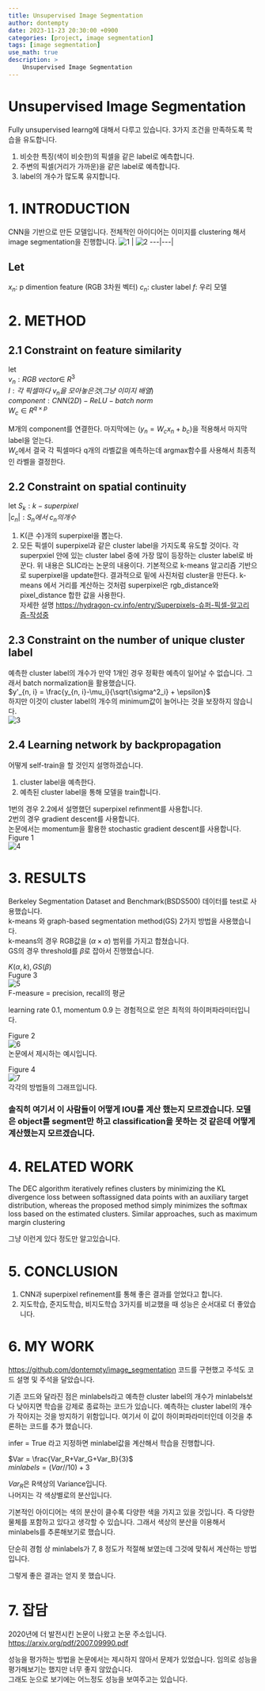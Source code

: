 ```yaml
---
title: Unsupervised Image Segmentation
author: dontempty
date: 2023-11-23 20:30:00 +0900
categories: [project, image segmentation]
tags: [image segmentation]
use_math: true
description: >
    Unsupervised Image Segmentation
---
```


# Unsupervised Image Segmentation  
Fully unsupervised learng에 대해서 다루고 있습니다. 
3가지 조건을 만족하도록 학습을 유도합니다.
1. 비슷한 특징(색이 비슷한)의 픽셀을 같은 label로 예측합니다.
2. 주변의 픽셀(거리가 가까운)을 같은 label로 예측합니다.
3. label의 개수가 많도록 유지합니다.

# 1. INTRODUCTION

CNN을 기반으로 만든 모델입니다.
전체적인 아이디어는 이미지를  clustering 해서 image segmentation을 진행합니다.
 ![1](https://github.com/dontempty/dontempty.github.io/assets/155451345/d9b7ed30-5f08-4ae6-a3d5-7139a889a4ed) | ![2](https://github.com/dontempty/dontempty.github.io/assets/155451345/77597dab-cc61-4933-9fdd-df7ea60bac30)
---|---|  

## Let 
$x_{n}$: p dimention feature (RGB 3차원 벡터)
$c_{n}$: cluster label
$f$: 우리 모델

# 2. METHOD

## 2.1 Constraint on feature similarity

let  
$v_n: RGB\ vector\in\ R^3$  
$I: 각\ 픽셀마다\ v_n을\ 모아놓은 것(그냥\ 이미지\ 배열)$  
$component: CNN(2D)-ReLU-batch\ norm$  
$W_c \in R^{q \times p}$  

M개의 component를 연결한다. 마지막에는 $(y_n = W_cx_n+b_c)$을 적용해서 마지막 label을 얻는다.  
$W_{c}$에서 결국 각 픽셀마다 q개의 라벨값을 예측하는데 argmax함수를 사용해서 최종적인 라벨을 결정한다.  

## 2.2 Constraint on spatial continuity

let
$S_k: k-superpixel$  
$|c_n|: S_n에서\ c_n의 개수$  

1. K(큰 수)개의 superpixel을 뽑는다.  
2. 모든 픽셀이 superpixel과 같은 cluster label을 가지도록 유도할 것이다. 각 superpxiel 안에 있는 cluster label 중에 가장 많이 등장하는 cluster label로 바꾼다. 위 내용은 SLIC라는 논문의 내용이다. 기본적으로 k-means 알고리즘 기반으로 superpixel을 update한다. 결과적으로 밑에 사진처럼 cluster을 만든다. k-means 에서 거리를 계산하는 것처럼 superpixel은 rgb_distance와 pixel_distance 합한 값을 사용한다.  
자세한 설명 <https://hydragon-cv.info/entry/Superpixels-슈퍼-픽셀-알고리즘-작성중>

## 2.3 Constraint on the number of unique cluster label

예측한 cluster label의 개수가 만약 1개인 경우 정확한 예측이 일어날 수 없습니다. 그래서 batch normalization을 활용했습니다.   
$y'_{n, i} = \frac{y_{n, i}-\mu_i}{\sqrt{\sigma^2_i} + \epsilon}$  
하지만 이것이 cluster label의 개수의 minimum값이 늘어나는 것을 보장하지 않습니다.  
![3](https://github.com/dontempty/dontempty.github.io/assets/155451345/f1d6e8ea-a17e-4291-ab14-739262c0cc1f)

## 2.4 Learning network by backpropagation

어떻게 self-train을 할 것인지 설명하겠습니다.  

1. cluster label을 예측한다.  
2. 예측된 cluster label을 통해 모델을 train합니다.  

1번의 경우 2.2에서 설명했던 superpixel refinment를 사용합니다.  
2번의 경우 gradient descent를 사용합니다.  
논문에서는  momentum을 활용한 stochastic gradient descent를 사용합니다.  
Figure 1  
![4](https://github.com/dontempty/dontempty.github.io/assets/155451345/7715c15a-0460-4d5c-b571-f9f66487fcd9)  

# 3. RESULTS

Berkeley Segmentation Dataset and Benchmark(BSDS500) 데이터를 test로 사용했습니다.   
k-means 와 graph-based segmentation method(GS) 2가지 방법을 사용했습니다.  
k-means의 경우 RGB값을 ($\alpha \times\alpha$) 범위를 가지고 합쳤습니다.  
GS의 경우 threshold를 $\beta$로 잡아서 진행했습니다.  

$K(\alpha, k), GS(\beta)$  
Fugure 3  
![5](https://github.com/dontempty/dontempty.github.io/assets/155451345/4575100c-83b3-4354-b77c-fe44d38ecfa6)  
F-measure = precision, recall의 평균  

learning rate 0.1, momentum 0.9 는 경험적으로 얻은 최적의 하이퍼파라미터입니다.  

Figure 2  
![6](https://github.com/dontempty/dontempty.github.io/assets/155451345/d53ae698-e377-4c05-b1f4-4abff72868bb)  
논문에서 제시하는 예시입니다.  

Figure 4  
![7](https://github.com/dontempty/dontempty.github.io/assets/155451345/6a5c48d4-ec18-4c6c-85d7-d1e73d6d7286)  
각각의 방법들의 그래프입니다.  
### 솔직히 여기서 이 사람들이 어떻게 IOU를 계산 했는지 모르겠습니다. 모델은 object를 segment만 하고 classification을 못하는 것 같은데 어떻게 계산했는지 모르겠습니다.  

# 4. RELATED WORK
The DEC algorithm iteratively refines clusters by minimizing the KL divergence loss between softassigned data points with an auxiliary target distribution, whereas the proposed method simply minimizes the softmax loss based on the estimated clusters. Similar approaches, such as maximum margin clustering  

그냥 이런게 있다 정도만 알고있습니다.  

# 5. CONCLUSION
1. CNN과 superpixel refinement를 통해 좋은 결과를 얻었다고 합니다.  
2. 지도학습, 준지도학습, 비지도학습 3가지를 비교했을 때 성능은 순서대로 더 좋았습니다.

# 6. MY WORK
<https://github.com/dontempty/image_segmentation>
코드를 구현했고 주석도 코드 설명 및 주석을 달았습니다.  

기존 코드와 달라진 점은 minlabels라고 예측한 cluster label의 개수가 minlabels보다 낮아지면 학습을 강제로 종료하는 코드가 있습니다. 예측하는 cluster label의 개수가 작아지는 것을 방지하기 위함입니다. 여기서 이 값이 하이퍼파라미터인데 이것을 추론하는 코드를 추가 했습니다.  

infer = True 라고 지정하면 minlabel값을 계산해서 학습을 진행합니다.  

$Var = \frac{Var_R+Var_G+Var_B}{3}$  
$minlabels = (Var//10)+3$  

$Var_{R}$은 R색상의 Variance입니다.  
나머지는 각 색상별로의 분산입니다.  

기본적인 아이디어는 색의 분산이 클수록 다양한 색을 가지고 있을 것입니다. 즉 다양한 물체를 포함하고 있다고 생각할 수 있습니다. 그래서 색상의 분산을 이용해서 minlabels를 추론해보기로 했습니다.  

단순히 경험 상 minlabels가 7, 8 정도가 적절해 보였는데 그것에 맞춰서 계산하는 방법입니다.  

그렇게 좋은 결과는 얻지 못 했습니다.  

# 7. 잡담
2020년에 더 발전시킨 논문이 나왔고 논문 주소입니다. <https://arxiv.org/pdf/2007.09990.pdf>

성능을 평가하는 방법을 논문에서는 제시하지 않아서 문제가 있었습니다. 임의로 성능을 평가해보기는 했지만 너무 좋지 않았습니다.  
그래도 눈으로 보기에는 어느정도 성능을 보여주고는 있습니다.


